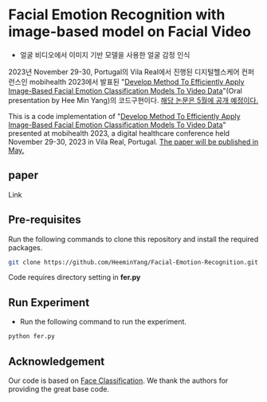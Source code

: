# Facial Emotion Recognition with image-based model on Facial Video
- 얼굴 비디오에서 이미지 기반 모델을 사용한 얼굴 감정 인식

2023년 November 29-30, Portugal의 Vila Real에서 진행된 디지털헬스케어 컨퍼런스인 mobihealth 2023에서 발표된 "[Develop Method To Efficiently Apply Image-Based Facial Emotion Classification Models To Video Data](https://mobihealth.eai-conferences.org/2023/program-at-a-glance/)"(Oral presentation by Hee Min Yang)의 코드구현이다. [해당 논문은 5월에 공개 예정이다.](https://link.springer.com/conference/mobihealth)

This is a code implementation of "[Develop Method To Efficiently Apply Image-Based Facial Emotion Classification Models To Video Data](https://mobihealth.eai-conferences.org/2023/program-at-a-glance/)" presented at mobihealth 2023, a digital healthcare conference held November 29-30, 2023 in Vila Real, Portugal. [The paper will be published in May.
](https://link.springer.com/conference/mobihealth)

## paper
Link

## Pre-requisites
Run the following commands to clone this repository and install the required packages.
```bash
git clone https://github.com/HeeminYang/Facial-Emotion-Recognition.git
```
Code requires directory setting in **fer.py**

## Run Experiment
- Run the following command to run the experiment.
```bash
python fer.py
```
## Acknowledgement
Our code is based on [Face Classification](https://github.com/Furkan-Gulsen/face-classification). We thank the authors for providing the great base code.
